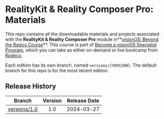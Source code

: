 # RealityKit & Reality Composer Pro: Materials

This repo contains all the downloadable materials and projects associated with the **RealityKit & Reality Composer Pro** module in**[visionOS: Beyond the Basics Course](https://www.kodeco.com/ios/paths/visionos-beyond-the-basics)**. This course is part of [Become a visionOS Specialist Program](https://www.kodeco.com/ios/programs/visionos-specialist), which you can take as either on-demand or live bootcamp from [Kodeco](https://www.kodeco.com).

Each edition has its own branch, named `versions/[VERSION]`. The default branch for this repo is for the most recent edition.

## Release History

| Branch                                                                                  | Version | Release Date |
| --------------------------------------------------------------------------------------- |:-------:|:------------:|
| [versions/1.0](https://github.com/kodecocodes/m3-rkrc-materials/tree/versions/1.0) | 1.0     | 2024-03-27   |
